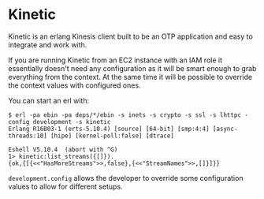Kinetic
=======

Kinetic is an erlang Kinesis client built to be an OTP application and
easy to integrate and work with.

If you are running Kinetic from an EC2 instance with an IAM role it
essentially doesn't need any configuration as it will be smart enough to
grab everything from the context. At the same time it will be possible
to override the context values with configured ones.

You can start an erl with:

    $ erl -pa ebin -pa deps/*/ebin -s inets -s crypto -s ssl -s lhttpc -config development -s kinetic
    Erlang R16B03-1 (erts-5.10.4) [source] [64-bit] [smp:4:4] [async-threads:10] [hipe] [kernel-poll:false] [dtrace]

    Eshell V5.10.4  (abort with ^G)
    1> kinetic:list_streams({[]}).
    {ok,{[{<<"HasMoreStreams">>,false},{<<"StreamNames">>,[]}]}}

`development.config` allows the developer to override some configuration
values to allow for different setups.
